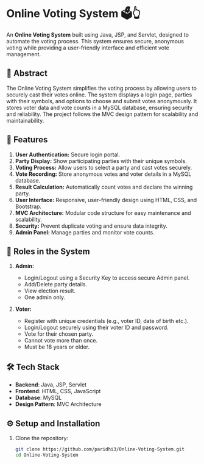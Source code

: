 # Online Voting System 🗳️👆

An **Online Voting System** built using Java, JSP, and Servlet, designed to automate the voting process. This system ensures secure, anonymous voting while providing a user-friendly interface and efficient vote management.

## 📄 **Abstract**

The Online Voting System simplifies the voting process by allowing users to securely cast their votes online. The system displays a login page, parties with their symbols, and options to choose and submit votes anonymously. It stores voter data and vote counts in a MySQL database, ensuring security and reliability. The project follows the MVC design pattern for scalability and maintainability.

## 🚀 **Features**

1. **User Authentication:** Secure login portal.  
2. **Party Display:** Show participating parties with their unique symbols.
3. **Voting Process:** Allow users to select a party and cast votes securely.
4. **Vote Recording:** Store anonymous votes and voter details in a MySQL database.
5. **Result Calculation:** Automatically count votes and declare the winning party.
6. **User Interface:** Responsive, user-friendly design using HTML, CSS, and Bootstrap.
7. **MVC Architecture:** Modular code structure for easy maintenance and scalability.
8. **Security:** Prevent duplicate voting and ensure data integrity.
9. **Admin Panel:** Manage parties and monitor vote counts.

## 👥 **Roles in the System**

1. **Admin:**  
   - Login/Logout using a Security Key to access secure Admin panel.
   - Add/Delete party details.  
   - View election result.    
   - One admin only.

2. **Voter:**  
   - Register with unique credentials (e.g., voter ID, date of birth etc.).  
   - Login/Logout securely using their voter ID and password.  
   - Vote for their chosen party.
   - Cannot vote more than once.  
   - Must be 18 years or older. 

## 🛠 **Tech Stack**

- **Backend**: Java, JSP, Servlet  
- **Frontend**: HTML, CSS, JavaScript  
- **Database**: MySQL  
- **Design Pattern**: MVC Architecture  

## ⚙️ **Setup and Installation**

1. Clone the repository:  
   ```bash
   git clone https://github.com/paridhi3/Online-Voting-System.git
   cd Online-Voting-System
   ```
   
